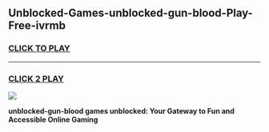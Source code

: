 
## Unblocked-Games-unblocked-gun-blood-Play-Free-ivrmb
<h3>
<a href="https://premium76.site?title=unblocked-gun-blood&ref=12A">CLICK TO PLAY</a></h3>
<hr>

<h3>
<a href="https://premium76.site?title=unblocked-gun-blood&ref=12A">CLICK 2 PLAY</a>
  
</h3>

<a href="https://premium76.site?title=unblocked-gun-blood&ref=12A"><img src="https://clearcache.store/games.png"></a>


**unblocked-gun-blood games unblocked: Your Gateway to Fun and Accessible Online Gaming**
